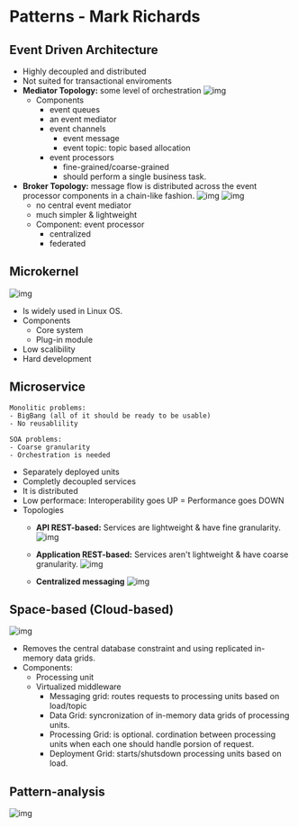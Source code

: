 # Patterns - Mark Richards

## Event Driven Architecture
- Highly decoupled and distributed
- Not suited for transactional enviroments
- **Mediator Topology:** some level of orchestration
![img](imgs/pattern-eda_mediator.png)
	- Components
		-  event queues
		- an event mediator
		- event channels
			- event message
			- event topic: topic based allocation
		- event processors
			- fine-grained/coarse-grained
			- should perform a single business task.
- **Broker Topology:** message flow is distributed across the event processor components in a chain-like fashion.
![img](imgs/pattern-eda_broker.png)
![img](imgs/pattern-eda_broker_sample.png)
	- no central event mediator
	- much simpler & lightweight
	- Component: event processor
		- centralized
		- federated 

## Microkernel
![img](imgs/pattern-microkernel.png)

- Is widely used in Linux OS.
- Components
	- Core system
	- Plug-in module
- Low scalibility
- Hard development

## Microservice
```
Monolitic problems:
- BigBang (all of it should be ready to be usable)
- No reusablility

SOA problems:
- Coarse granularity
- Orchestration is needed
```
- Separately deployed units
- Completly decoupled services
- It is distributed
- Low performace: Interoperability goes UP = Performance goes DOWN
- Topologies
	- **API REST-based:** Services are lightweight & have fine granularity.
	![img](imgs/pattern-microservice_api.png)
	
	- **Application REST-based:** Services aren't lightweight & have coarse granularity.
	![img](imgs/pattern-microservice_application.png)
	
	- **Centralized messaging**
	![img](imgs/pattern-microservice_message.png)
	
## Space-based (Cloud-based)
![img](imgs/pattern-space_based.png)

- Removes the central database constraint and using replicated in-memory data grids.
- Components:
	- Processing unit
	- Virtualized middleware
		- Messaging grid: routes requests to processing units based on load/topic
		- Data Grid: syncronization of in-memory data grids of processing units.
		- Processing Grid: is optional. cordination between processing units when each one should handle porsion of request.
		- Deployment Grid: starts/shutsdown processing units based on load.


## Pattern-analysis
![img](imgs/pattern-analysis.png)